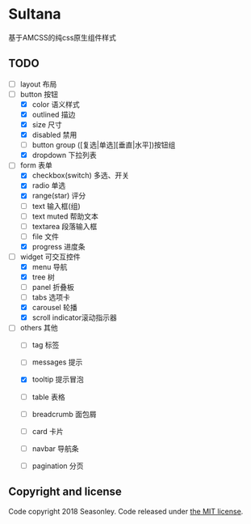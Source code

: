 # Sultana
基于AMCSS的纯css原生组件样式

## TODO
* [ ] layout 布局
* [ ] button 按钮
    * [x] color 语义样式
    * [x] outlined 描边
    * [x] size 尺寸
    * [x] disabled 禁用
    * [ ] button group ([复选|单选][垂直|水平])按钮组
    * [x] dropdown 下拉列表
* [ ] form 表单
    * [x] checkbox(switch) 多选、开关
    * [x] radio 单选
    * [x] range(star) 评分
    * [ ] text 输入框(组)
    * [ ] text muted 帮助文本
    * [ ] textarea 段落输入框
    * [ ] file 文件
    * [x] progress 进度条
* [ ] widget 可交互控件
    * [x] menu 导航
    * [x] tree 树
    * [ ] panel 折叠板
    * [ ] tabs 选项卡
    * [x] carousel 轮播
    * [x] scroll indicator滚动指示器
* [ ] others 其他
    * [ ] tag 标签
    * [ ] messages 提示
    * [x] tooltip 提示冒泡
    * [ ] table 表格
    * [ ] breadcrumb 面包屑
    * [ ] card 卡片
    * [ ] navbar 导航条
    * [ ] pagination 分页




## Copyright and license
Code copyright 2018 Seasonley. Code released under [the MIT license](https://github.com/Seasonley/Sultana/blob/master/LICENSE).